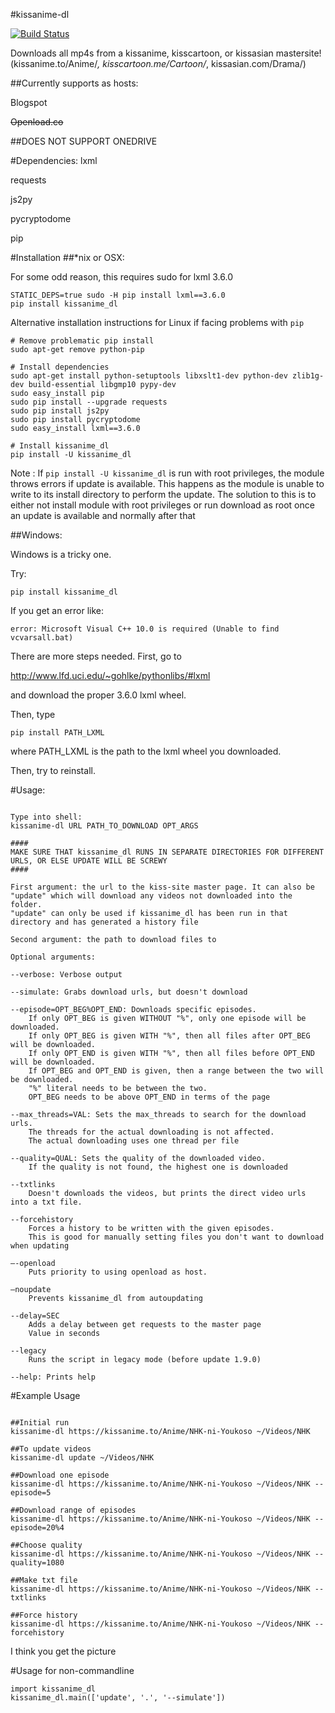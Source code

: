 #kissanime-dl

[![Build Status](https://travis-ci.org/wileyyugioh/kissanime_dl.svg?branch=master)](https://travis-ci.org/wileyyugioh/kissanime_dl)


Downloads all mp4s from a kissanime, kisscartoon, or kissasian mastersite!
(kissanime.to/Anime/*, kisscartoon.me/Cartoon/*, kissasian.com/Drama/)

##Currently supports as hosts:

Blogspot

~~Openload.co~~


##DOES NOT SUPPORT ONEDRIVE


#Dependencies:
lxml

requests

js2py

pycryptodome

pip

#Installation
##*nix or OSX:

For some odd reason, this requires sudo for lxml 3.6.0
```
STATIC_DEPS=true sudo -H pip install lxml==3.6.0
pip install kissanime_dl
```

Alternative installation instructions for Linux if facing problems with  `pip`
```
# Remove problematic pip install
sudo apt-get remove python-pip

# Install dependencies
sudo apt-get install python-setuptools libxslt1-dev python-dev zlib1g-dev build-essential libgmp10 pypy-dev
sudo easy_install pip
sudo pip install --upgrade requests
sudo pip install js2py
sudo pip install pycryptodome
sudo easy_install lxml==3.6.0

# Install kissanime_dl
pip install -U kissanime_dl
```

Note :  If  `pip install -U kissanime_dl`  is run with root privileges,
        the module throws errors if update is available. This happens
        as the module is unable to write to its install directory to
        perform the update. The solution to this is to either not
        install module with root privileges or run download as root
        once an update is available and normally after that

##Windows:

Windows is a tricky one.

Try:
```
pip install kissanime_dl
```

If you get an error like:
```
error: Microsoft Visual C++ 10.0 is required (Unable to find vcvarsall.bat)
```

There are more steps needed. First, go to

http://www.lfd.uci.edu/~gohlke/pythonlibs/#lxml

and download the proper 3.6.0 lxml wheel.

Then, type
```
pip install PATH_LXML
```
where PATH_LXML is the path to the lxml wheel you downloaded.

Then, try to reinstall.

#Usage:
```

Type into shell:
kissanime-dl URL PATH_TO_DOWNLOAD OPT_ARGS

####
MAKE SURE THAT kissanime_dl RUNS IN SEPARATE DIRECTORIES FOR DIFFERENT URLS, OR ELSE UPDATE WILL BE SCREWY
####

First argument: the url to the kiss-site master page. It can also be "update" which will download any videos not downloaded into the folder.
"update" can only be used if kissanime_dl has been run in that directory and has generated a history file

Second argument: the path to download files to

Optional arguments:

--verbose: Verbose output

--simulate: Grabs download urls, but doesn't download

--episode=OPT_BEG%OPT_END: Downloads specific episodes.
	If only OPT_BEG is given WITHOUT "%", only one episode will be downloaded.
	If only OPT_BEG is given WITH "%", then all files after OPT_BEG will be downloaded.
	If only OPT_END is given WITH "%", then all files before OPT_END will be downloaded.
	If OPT_BEG and OPT_END is given, then a range between the two will be downloaded.
	"%" literal needs to be between the two.
	OPT_BEG needs to be above OPT_END in terms of the page

--max_threads=VAL: Sets the max_threads to search for the download urls.
	The threads for the actual downloading is not affected.
	The actual downloading uses one thread per file

--quality=QUAL: Sets the quality of the downloaded video.
	If the quality is not found, the highest one is downloaded

--txtlinks
	Doesn't downloads the videos, but prints the direct video urls into a txt file.

--forcehistory
	Forces a history to be written with the given episodes.
	This is good for manually setting files you don't want to download when updating

—-openload
	Puts priority to using openload as host.

—noupdate
	Prevents kissanime_dl from autoupdating

--delay=SEC
	Adds a delay between get requests to the master page
	Value in seconds
    
--legacy
   	Runs the script in legacy mode (before update 1.9.0)

--help: Prints help
```


#Example Usage
```

##Initial run
kissanime-dl https://kissanime.to/Anime/NHK-ni-Youkoso ~/Videos/NHK

##To update videos
kissanime-dl update ~/Videos/NHK

##Download one episode
kissanime-dl https://kissanime.to/Anime/NHK-ni-Youkoso ~/Videos/NHK --episode=5

##Download range of episodes
kissanime-dl https://kissanime.to/Anime/NHK-ni-Youkoso ~/Videos/NHK --episode=20%4

##Choose quality
kissanime-dl https://kissanime.to/Anime/NHK-ni-Youkoso ~/Videos/NHK --quality=1080

##Make txt file
kissanime-dl https://kissanime.to/Anime/NHK-ni-Youkoso ~/Videos/NHK --txtlinks

##Force history
kissanime-dl https://kissanime.to/Anime/NHK-ni-Youkoso ~/Videos/NHK --forcehistory
```
I think you get the picture

#Usage for non-commandline
```
import kissanime_dl
kissanime_dl.main(['update', '.', '--simulate'])
```
